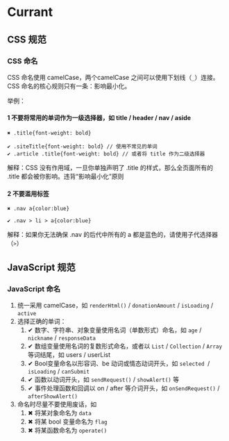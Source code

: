 # Currant

## CSS 规范

### CSS 命名

CSS 命名使用 camelCase，两个camelCase 之间可以使用下划线（`_`）连接。
CSS 命名的核心规则只有一条：影响最小化。

举例：

#### 1 不要将常用的单词作为一级选择器，如 title / header / nav / aside

```
✖︎ .title{font-weight: bold}
```


```
✔︎︎ .siteTitle{font-weight: bold} // 使用不常见的单词
✔︎︎ .article .title{font-weight: bold} // 或者将 title 作为二级选择器
```

解释：CSS 没有作用域，一旦你单独声明了 .title 的样式，那么全页面所有的 .title 都会被你影响。违背“影响最小化”原则

#### 2 不要滥用标签

```
✖︎ .nav a{color:blue}
```

```
✔︎︎ .nav > li > a{color:blue}
```

解释：如果你无法确保 .nav 的后代中所有的 a 都是蓝色的，请使用子代选择器（`>`）

## JavaScript 规范

### JavaScript 命名

1. 统一采用 camelCase，如 `renderHtml()` / `donationAmount` / `isLoading` / `active`
2. 选择正确的单词：
	1. ✔︎︎ 数字、字符串、对象变量使用名词（单数形式）命名，如 `age` / `nickname` / `responseData`
	2. ✔︎︎ 数组变量使用名词的复数形式命名，或者以 `List` / `Collection` / `Array` 等词结尾，如 users / userList
	3. ✔︎︎ Bool变量命名以形容词、be 动词或情态动词开头，如 `selected `/ `isLoading` / `canSubmit`
	4. ✔︎︎ 函数以动词开头，如 `sendRequest()` / `showAlert()` 等
	5. ✔︎︎ 事件处理函数和回调以 on / after 等介词开头，如 `onSendRequest()` / `afterShowAlert()`
3. 命名时尽量不要使用废话，如
	1. ✖︎ 将某对象命名为 `data`
	2. ✖︎ 将某 bool 变量命名为 `flag`
	3. ✖︎ 将某函数命名为 `operate()`
